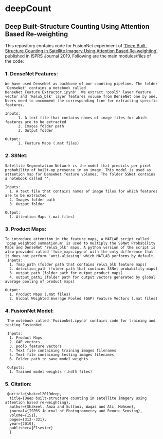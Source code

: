 # deepCount
## Deep Built-Structure Counting Using Attention Based Re-weighting

This repository contains code for FusionNet experiment of ['Deep Built-Structure Counting in Satellite Imagery Using Attention Based Re-weighting'](https://www.researchgate.net/publication/332139732_Deep_Built-Structure_Counting_in_Satellite_Imagery_Using_Attention_Based_Re-Weighting) published in ISPRS Journal 2019. Following are the main modules/files of the code:

### 1. DenseNet Features:
    We have used DenseNet as backbone of our counting pipeline. The folder 'DenseNet' contains a notebook called DenseNet_Feature_Extractor.ipynb'. We extract 'pool5' layer feature vector and 'Relu5_blk' layer features volume from DenseNet one by one. Users need to uncomment the corresponding line for extracting specific features.
    
    Inputs:
          1. A text file that contains names of image files for which features are to be extracted
          2. Images folder path
          3. Output folder
      
    Output:
          1. Feature Maps (.mat files)
      
### 2. SSNet:
    Satellite Segmentation Network is the model that predicts per pixel probability of built-up presence in an image. This model is used as attention map for DenseNet feature volumes. The folder SSNet contains a notebook called ''.
    
    Inputs:
      1. A text file that contains names of image files for which features are to be extracted
      2. Images folder path
      3. Output folder
      
    Output:
      1. Attention Maps (.mat files)
      
### 3. Product Maps:
    To introduce attention in the feature maps, a MATLAB script called 'pgap_weighted_summation.m' is used to multiply the SSNet Probability Maps and DenseNet 'relu5_blk' maps. A python version of the script is also provided called 'fuse_maps.ipynb' with the only difference that it does not perform 'anti-aliasing' which MATLAB performs by default.
     Inputs:
      1. fmap_path (folder path that contains relu5_blk feature maps)
      2. detection_path (folder path that contains SSNet probability maps)
      3. output_path (folder path for output product maps)
      4. output_path1 (folder path for output vectors generated by global average pooling of product maps)
      
    Output:
      1. Product Maps (.mat files)
      2. Global Weighted Average Pooled (GAP) Feature Vectors (.mat files)
      
 ### 4. FusionNet Model:
     The notebook called 'FusionNet.ipynb' contains code for training and testing FusionNet.
     
     Inputs:
      1. Product Maps
      2. GAP vectors
      3. pool5 feature vectors
      4. Text file containing training images filenames
      5. Text file containing testing images filenames
      6. Folder path to save model weights
      
     Outputs:
      1. Trained model weights (.hdf5 files)
      
      
 ### 5. Citation:
     @article{shakeel2019deep,
      title={Deep built-structure counting in satellite imagery using attention based re-weighting},
      author={Shakeel, Anza and Sultani, Waqas and Ali, Mohsen},
      journal={ISPRS Journal of Photogrammetry and Remote Sensing},
      volume={151},
      pages={313--321},
      year={2019},
      publisher={Elsevier}
      }
 
      
